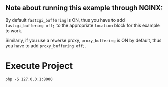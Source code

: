 ## Note about running this example through **NGINX**:

By default `fastcgi_buffering` is ON, thus you have to add `fastcgi_buffering off;` to the appropriate `location` block for this example to work.

Similarly, if you use a reverse proxy, `proxy_buffering` is ON by default, thus you have to add `proxy_buffering off;`.

# Execute Project

```shell script
php -S 127.0.0.1:8000
```
